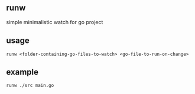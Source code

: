 ## runw

simple minimalistic watch for go project

## usage
`runw <folder-containing-go-files-to-watch> <go-file-to-run-on-change>`

## example
`runw ./src main.go`
